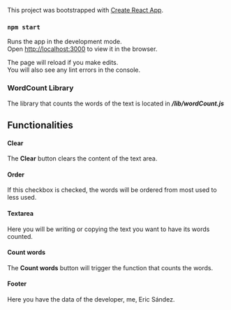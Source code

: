 This project was bootstrapped with [Create React App](https://github.com/facebook/create-react-app).

### `npm start`

Runs the app in the development mode.<br>
Open [http://localhost:3000](http://localhost:3000) to view it in the browser.

The page will reload if you make edits.<br>
You will also see any lint errors in the console.

### WordCount Library
The library that counts the words of the text is located in ***/lib/wordCount.js***

## Functionalities
#### Clear
The **Clear** button clears the content of the text area.

#### Order
If this checkbox is checked, the words will be ordered from most used to less used.

#### Textarea
Here you will be writing or copying the text you want to have its words counted.

#### Count words
The **Count words** button will trigger the function that counts the words.

#### Footer
Here you have the data of the developer, me, Eric Sández.